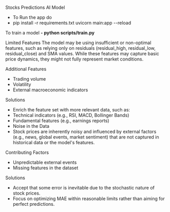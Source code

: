 Stocks Predictions AI Model
- To Run the app do
- pip install -r requirements.txt uvicorn main:app --reload

To train a model
**- python scripts/train.py**

Limited Features
The model may be using insufficient or non-optimal features, such as relying only on residuals (residual_high, residual_low, residual_close) and SMA values. While these features may capture basic price dynamics, they might not fully represent market conditions.

Additional Features
- Trading volume
- Volatility
- External macroeconomic indicators

Solutions
- Enrich the feature set with more relevant data, such as:
- Technical indicators (e.g., RSI, MACD, Bollinger Bands)
- Fundamental features (e.g., earnings reports)
- Noise in the Data
- Stock prices are inherently noisy and influenced by external factors (e.g., news, global events, market sentiment) that are not captured in historical data or the model's features.

Contributing Factors
- Unpredictable external events
- Missing features in the dataset
  
Solutions
- Accept that some error is inevitable due to the stochastic nature of stock prices.
- Focus on optimizing MAE within reasonable limits rather than aiming for perfect predictions.
